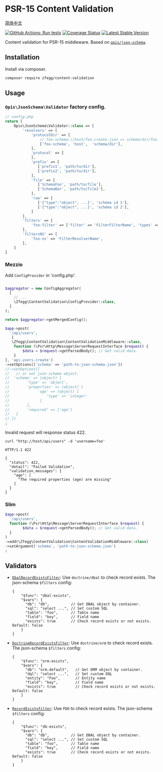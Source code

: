 PSR-15 Content Validation
===========================

[简体中文](README-zh.md)


[![GitHub Actions: Run tests](https://github.com/zfegg/content-validation/workflows/qa/badge.svg)](https://github.com/zfegg/content-validation/actions?query=workflow%3A%22qa%22)
[![Coverage Status](https://coveralls.io/repos/github/zfegg/content-validation/badge.svg?branch=master)](https://coveralls.io/github/zfegg/content-validation?branch=master)
[![Latest Stable Version](https://poser.pugx.org/zfegg/content-validation/v/stable.png)](https://packagist.org/packages/zfegg/content-validation)

Content validation for PSR-15 middleware. 
Based on [`opis/json-schema`](https://packagist.org/packages/opis/json-schema).

Installation
-----------------------

Install via composer.

```bash
composer require zfegg/content-validation
```

Usage
--------------

### `Opis\JsonSchema\Validator` factory config.

```php
// config.php
return [
    Opis\JsonSchema\Validator::class => [
        'resolvers' => [
            'protocolDir' => [
                // foo-schema://host/foo.create.json => schema/dir/foo.create.json
                ['foo-schema', 'host',  'schema/dir'],
            ],
            'protocol' => [
            ],
            'prefix' => [
               ['prefix1', 'path/to/dir'],
               ['prefix2', 'path/to/dir'],
            ],
            'file' => [
               ['SchemaFoo', 'path/to/file'],
               ['SchemaBar', 'path/to/file2'],
            ],
            'raw' => [
               ['{"type":"object", ...}', 'schema id 1'],
               ['{"type":"object", ...}', 'schema id 2'],
            ]
        ],
        'filters' => [
            'foo-filter' => ['filter' => 'FilterFilterName', 'types' => ['integer']],
        ],
        'filtersNS' => [
            'foo-ns' => 'FilterResolverName',
        ],
    ]
]
```

### Mezzio

Add `ConfigProvider` in 'config.php'.

```php

$aggregator = new ConfigAggregator(
  [
    // ...
    \Zfegg\ContentValidation\ConfigProvider::class,
  ]
);

return $aggregator->getMergedConfig();
```


```php
$app->post(
  '/api/users', 
   [
   \Zfegg\ContentValidation\ContentValidationMiddleware::class,
    function (\Psr\Http\Message\ServerRequestInterface $request) {
        $data = $request->getParsedBody(); // Get valid data.
    }
], 'api.users.create')
->setOptions(['schema' => 'path-to-json-schema.json'])
//->setOptions([  
//   // or set json-schema object. 
//  'schema' => (object) [
//        'type' => 'object',
//        'properties' => (object) [
//             'age' => (object) [
//                 'type' => 'integer'
//              ]
//        ],
//        'required' => ['age']
//   ]
// ])
;
```

Invalid request will response status 422.

```shell
curl "http://host/api/users" -d 'username=foo'

HTTP/1.1 422

{
  "status": 422,
  "detail": "Failed Validation",
  "validation_messages": {
    "age": [
      "The required properties (age) are missing"
    ]
  }
}
```


### Slim 

```php
$app->post(
  '/api/users', 
  function (\Psr\Http\Message\ServerRequestInterface $request) {
        $data = $request->getParsedBody(); // Get valid data.
  }
)
->add(\Zfegg\ContentValidation\ContentValidationMiddleware::class)
->setArgument('schema', 'path-to-json-schema.json')
;
```


Validators
----------

- [`DbalRecordExistsFilter`](src/Opis/Filter/DbalRecordExistsFilter.php): Use `doctrine/dbal` to check record exists.
  The json-schema `$filters` config:
  ```json5
  {
      "$func": "dbal-exists",
      "$vars": {
        "db": "db",          // Get DBAL object by container.
        "sql": "select ...", // Set custom SQL
        "table": "foo",      // Table name
        "field": "key",      // Field name
        "exists": true       // Check record exists or not exists. Default: false
      }
  }
  ```
- [`DoctrineRecordExistsFilter`](src/Opis/Filter/DoctrineRecordExistsFilter.php): Use `doctrine/orm` to check record exists.
  The json-schema `$filters` config:
  ```json5
  {
      "$func": "orm-exists",
      "$vars": {
        "db": "orm.default",   // Get ORM object by container.
        "dql": "select ...",   // Set custom DQL
        "entity": "Foo",       // Entity name
        "field": "key",        // Field name
        "exists": true         // Check record exists or not exists. Default: false
      }
  }
  ```
- [`RecordExistsFilter`](src/Opis/Filter/RecordExistsFilter.php): Use `PDO` to check record exists.
  The json-schema `$filters` config:
  ```json5
  {
      "$func": "db-exists",
      "$vars": {
        "db": "db",          // Get DBAL object by container.
        "sql": "select ...", // Set custom SQL
        "table": "foo",      // Table name
        "field": "key",      // Field name
        "exists": true       // Check record exists or not exists. Default: false
      }
  }
  ```